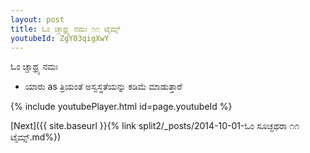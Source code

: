 ```yaml
---
layout: post
title: ಓಂ ಚ್ಚಾಥ್ರ್ಯ ನಮಃ ೧೧ ಟೈಮ್ಸ್
youtubeId: ZgY03qigXwY
---
```

 
 
 ಓಂ ಚ್ಚಾಥ್ರ್ಯ ನಮಃ  
 
 -  ಯಾರು as ತ್ರಿಯಂತೆ ಅಸ್ವಸ್ಥತೆಯನ್ನು ಕಡಿಮೆ ಮಾಡುತ್ತಾರೆ 
 
  
 
  
 
 
 
 
 
 


{% include youtubePlayer.html id=page.youtubeId %}
 
[Next]({{ site.baseurl }}{% link  split2/_posts/2014-10-01-ಓಂ ಸೂಚ್ಛಥರಾ  ೧೧ ಟೈಮ್ಸ್.md%})
 
